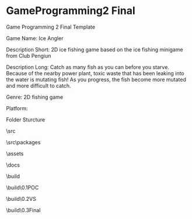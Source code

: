# GameProgramming2 Final
 Game Programming 2 Final Template

Game Name:  Ice Angler

Description Short: 2D ice fishing game based on the ice fishing minigame from Club Pengiun

Description Long: Catch as many fish as you can before you starve. Because of the nearby power plant, toxic waste that has been leaking into the water is mutating fish! As you progress, the fish become more mutated and more difficult to catch.

Genre: 2D fishing game

Platform:

Folder Sturcture

\src

\src\packages

\assets

\docs

\build

\build\0.1POC

\build\0.2VS

\build\0.3Final
